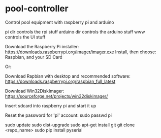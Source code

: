 # pool-controller
Control pool equipment with raspberry pi and arduino

pi dir controls the rpi stuff
arduino dir controls the arduino stuff
www controls the UI stuff

Download the Raspberry Pi installer:
https://downloads.raspberrypi.org/imager/imager.exe
Install, then choose:
Raspbian, and your SD Card

Or:

Download Rapbian with desktop and recommended software:
https://downloads.raspberrypi.org/raspbian_full_latest

Download Win32DiskImager:
https://sourceforge.net/projects/win32diskimager/

Insert sdcard into raspberry pi and start it up

Reset the password for 'pi' account:
sudo passwd pi

sudo update
sudo dist-upgrade
sudo apt-get install git
git clone <repo_name>
sudo pip install pyserial
